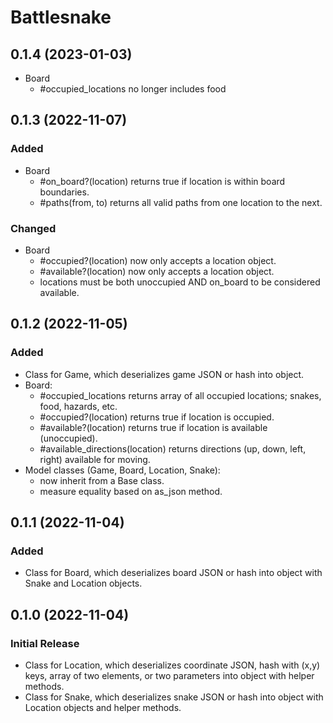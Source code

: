 # Battlesnake

## 0.1.4 (2023-01-03)

  - Board
    - #occupied_locations no longer includes food

## 0.1.3 (2022-11-07)

### Added

  - Board
    - #on_board?(location) returns true if location is within board boundaries.
    - #paths(from, to) returns all valid paths from one location to the next.
  
### Changed

  - Board
    - #occupied?(location) now only accepts a location object.
    - #available?(location) now only accepts a location object.
    - locations must be both unoccupied AND on_board to be considered available.

## 0.1.2 (2022-11-05)

### Added

  - Class for Game, which deserializes game JSON or hash into object.
  - Board:
    - #occupied_locations returns array of all occupied locations; snakes, food, hazards, etc.
    - #occupied?(location) returns true if location is occupied.
    - #available?(location) returns true if location is available (unoccupied).
    - #available_directions(location) returns directions (up, down, left, right) available for
      moving.
  - Model classes (Game, Board, Location, Snake):
    - now inherit from a Base class.
    - measure equality based on as_json method.

## 0.1.1 (2022-11-04)

### Added

  - Class for Board, which deserializes board JSON or hash into object with Snake and Location
    objects.

## 0.1.0 (2022-11-04)

### Initial Release

  - Class for Location, which deserializes coordinate JSON, hash with (x,y) keys, array of two
    elements, or two parameters into object with helper methods.
  - Class for Snake, which deserializes snake JSON  or hash into object with Location objects and
    helper methods.
  